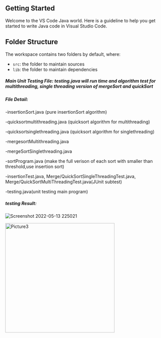 ## Getting Started

Welcome to the VS Code Java world. Here is a guideline to help you get started to write Java code in Visual Studio Code.

## Folder Structure

The workspace contains two folders by default, where:

- `src`: the folder to maintain sources
- `lib`: the folder to maintain dependencies

##### Main Unit Testing File: testing.java will run time and algorithm test for multithreading, single threading version of mergeSort and quickSort

##### File Detail:
  -insertionSort.java (pure insertionSort algorithm)
  
  -quicksortmultithreading.java (quicksort algorithm for multithreading)
  
  -quicksortsinglethreading.java (quicksort algorithm for singlethreading)
  
  -mergesortMultithreading.java 
  
  -mergeSortSinglethreading.java
  
  -sortProgram.java (make the full verison of each sort with smaller than threshold,use insertion sort)
  
  -insertionTest.java, Merge/QuickSortSingleThreadingTest.java, Merge/QuickSortMultiThreadingTest.java(JUnit subtest)
  
  -testing.java(unit testing main program)
  
##### testing Result:

![Screenshot 2022-05-13 225021](https://user-images.githubusercontent.com/71656626/168412716-6b4afbd6-6bff-437f-9223-3cc70d9fe7eb.png)

<img width="345" alt="Picture3" src="https://user-images.githubusercontent.com/71656626/168412707-cd222fef-d7dd-4a14-9f5c-c449ce97482d.png">


